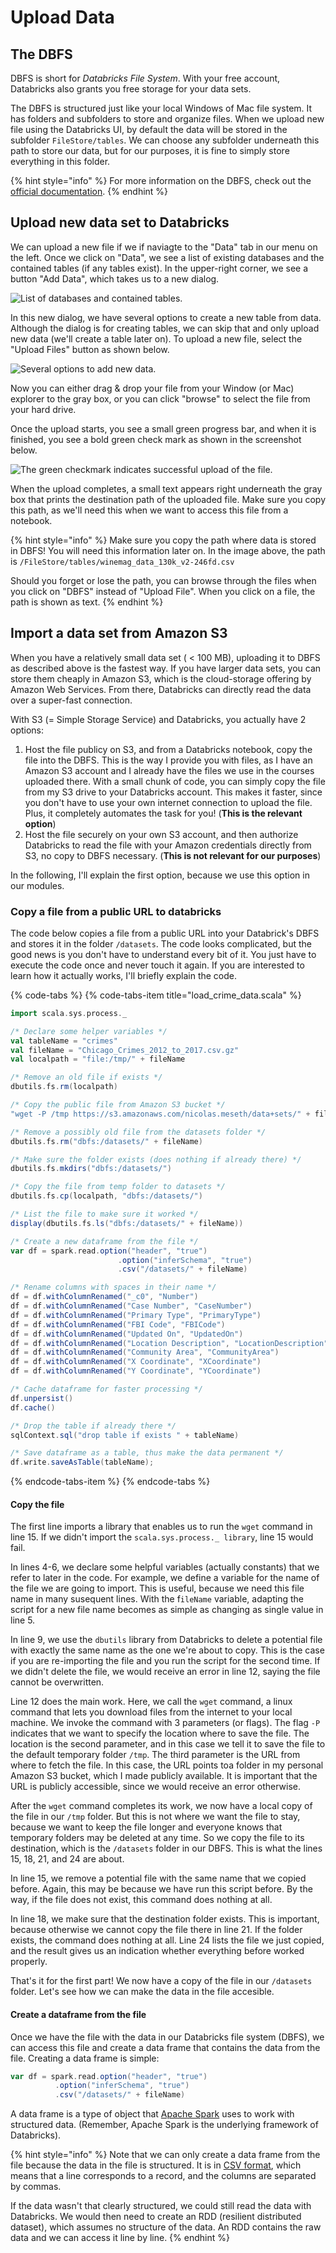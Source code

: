 # Upload Data

## The DBFS

DBFS is short for _Databricks File System_. With your free account, Databricks also grants you free storage for your data sets.

The DBFS is structured just like your local Windows of Mac file system. It has folders and subfolders to store and organize files. When we upload new file using the Databricks UI, by default the data will be stored in the subfolder `FileStore/tables`. We can choose any subfolder underneath this path to store our data, but for our purposes, it is fine to simply store everything in this folder.

{% hint style="info" %}
For more information on the DBFS, check out the [official documentation](https://docs.databricks.com/user-guide/dbfs-databricks-file-system.html#dbfs).
{% endhint %}

## Upload new data set to Databricks

We can upload a new file if we if naviagte to the "Data" tab in our menu on the left. Once we click on "Data", we see a list of existing databases and the contained tables \(if any tables exist\). In the upper-right corner, we see a button "Add Data", which takes us to a new dialog.

![List of databases and contained tables.](../../../.gitbook/assets/add_data.png)

In this new dialog, we have several options to create a new table from data. Although the dialog is for creating tables, we can skip that and only upload new data \(we'll create a table later on\). To upload a new file, select the "Upload Files" button as shown below.

![Several options to add new data.](../../../.gitbook/assets/create_new_table.png)

Now you can either drag & drop your file from your Window \(or Mac\) explorer to the gray box, or you can click "browse" to select the file from your hard drive.

Once the upload starts, you see a small green progress bar, and when it is finished, you see a bold green check mark as shown in the screenshot below.

![The green checkmark indicates successful upload of the file.](../../../.gitbook/assets/upload_data.png)

When the upload completes, a small text appears right underneath the gray box that prints the destination path of the uploaded file. Make sure you copy this path, as we'll need this when we want to access this file from a notebook.

{% hint style="info" %}
Make sure you copy the path where data is stored in DBFS! You will need this information later on. In the image above, the path is `/FileStore/tables/winemag_data_130k_v2-246fd.csv`

Should you forget or lose the path, you can browse through the files when you click on "DBFS" instead of "Upload File". When you click on a file, the path is shown as text.
{% endhint %}

## Import a data set from Amazon S3

When you have a relatively small data set \( &lt; 100 MB\), uploading it to DBFS as described above is the fastest way. If you have larger data sets, you can store them cheaply in Amazon S3, which is the cloud-storage offering by Amazon Web Services. From there, Databricks can directly read the data over a super-fast connection.

With S3 \(= Simple Storage Service\) and Databricks, you actually have 2 options:

1. Host the file publicy on S3, and from a Databricks notebook, copy the file into the DBFS. This is the way I provide you with files, as I have an Amazon S3 account and I already have the files we use in the courses uploaded there. With a small chunk of code, you can simply copy the file from my S3 drive to your Databricks account. This makes it faster, since you don't have to use your own internet connection to upload the file. Plus, it completely automates the task for you! \(**This is the relevant option**\)
2. Host the file securely on your own S3 account, and then authorize Databricks to read the file with your  Amazon credentials directly from S3, no copy to DBFS necessary. \(**This is not relevant for our purposes**\)

In the following, I'll explain the first option, because we use this option in our modules.

### Copy a file from a public URL to databricks

The code below copies a file from a public URL into your Databrick's DBFS and stores it in the folder `/datasets`. The code looks complicated, but the good news is you don't have to understand every bit of it. You just have to execute the code once and never touch it again. If you are interested to learn how it actually works, I'll briefly explain the code.

{% code-tabs %}
{% code-tabs-item title="load\_crime\_data.scala" %}
```scala
import scala.sys.process._

/* Declare some helper variables */
val tableName = "crimes"
val fileName = "Chicago_Crimes_2012_to_2017.csv.gz"
val localpath = "file:/tmp/" + fileName

/* Remove an old file if exists */
dbutils.fs.rm(localpath)

/* Copy the public file from Amazon S3 bucket */
"wget -P /tmp https://s3.amazonaws.com/nicolas.meseth/data+sets/" + fileName !!

/* Remove a possibly old file from the datasets folder */
dbutils.fs.rm("dbfs:/datasets/" + fileName)

/* Make sure the folder exists (does nothing if already there) */
dbutils.fs.mkdirs("dbfs:/datasets/")

/* Copy the file from temp folder to datasets */
dbutils.fs.cp(localpath, "dbfs:/datasets/")

/* List the file to make sure it worked */
display(dbutils.fs.ls("dbfs:/datasets/" + fileName))

/* Create a new dataframe from the file */
var df = spark.read.option("header", "true") 
                        .option("inferSchema", "true")
                        .csv("/datasets/" + fileName)

/* Rename columns with spaces in their name */
df = df.withColumnRenamed("_c0", "Number")
df = df.withColumnRenamed("Case Number", "CaseNumber")
df = df.withColumnRenamed("Primary Type", "PrimaryType")
df = df.withColumnRenamed("FBI Code", "FBICode")
df = df.withColumnRenamed("Updated On", "UpdatedOn")
df = df.withColumnRenamed("Location Description", "LocationDescription")
df = df.withColumnRenamed("Community Area", "CommunityArea")
df = df.withColumnRenamed("X Coordinate", "XCoordinate")
df = df.withColumnRenamed("Y Coordinate", "YCoordinate")

/* Cache dataframe for faster processing */
df.unpersist()
df.cache()

/* Drop the table if already there */
sqlContext.sql("drop table if exists " + tableName)

/* Save dataframe as a table, thus make the data permanent */
df.write.saveAsTable(tableName);
```
{% endcode-tabs-item %}
{% endcode-tabs %}

#### Copy the file

The first line imports a library that enables us to run the `wget` command in line 15. If we didn't import the `scala.sys.process._ library`, line 15 would fail.

In lines 4-6, we declare some helpful variables \(actually constants\) that we refer to later in the code. For example, we define a variable for the name of the file we are going to import. This is useful, because we need this file name in many susequent lines. With the f`ileName` variable, adapting the script for a new file name becomes as simple as changing as single value in line 5.

In line 9, we use the `dbutils` library from Databricks to delete a potential file with exactly the same name as the one we're about to copy. This is the case if you are re-importing the file and you run the script for the second time. If we didn't delete the file, we would receive an error in line 12, saying the file cannot be overwritten.

Line 12 does the main work. Here, we call the `wget` command, a linux command that lets you download files from the internet to your local machine. We invoke the command with 3 parameters \(or flags\). The flag `-P` indicates that we want to specify the location where to save the file. The location is the second parameter, and in this case we tell it to save the file to the default temporary folder `/tmp`. The third parameter is the URL from where to fetch the file. In this case, the URL points toa folder in my personal Amazon S3 bucket, which I made publicly available. It is important that the URL is publicly accessible, since we would receive an error otherwise.

After the `wget` command completes its work, we now have a local copy of the file in our `/tmp` folder. But this is not where we want the file to stay, because we want to keep the file longer and everyone knows that temporary folders may be deleted at any time. So we copy the file to its destination, which is the `/datasets` folder in our DBFS. This is what the lines 15, 18, 21, and 24 are about.

In line 15, we remove a potential file with the same name that we copied before. Again, this may be because we have run this script before. By the way, if the file does not exist, this command does nothing at all.

In line 18, we make sure that the destination folder exists. This is important, because otherwise we cannot copy the file there in line 21. If the folder exists, the command does nothing at all. Line 24 lists the file we just copied, and the result gives us an indication whether everything before worked properly.

That's it for the first part! We now have a copy of the file in our `/datasets` folder. Let's see how we can make the data in the file accesible.

#### Create a dataframe from the file

Once we have the file with the data in our Databricks file system \(DBFS\), we can access this file and create a data frame that contains the data from the file. Creating a data frame is simple:

```scala
var df = spark.read.option("header", "true") 
          .option("inferSchema", "true")
          .csv("/datasets/" + fileName)
```

A data frame is a type of object that [Apache Spark](https://winf-hsos.gitbook.io/module/~/drafts/-LJNRAhUNytf0xgugkpq/primary/information-management/challenge-1-explore-new-dataset/02-upload-data/overview#apache-spark) uses to work with structured data. \(Remember, Apache Spark is the underlying framework of Databricks\).

{% hint style="info" %}
Note that we can only create a data frame from the file because the data in the file is structured. It is in [CSV format](https://winf-hsos.gitbook.io/module/~/drafts/-LJNRAhUNytf0xgugkpq/primary/information-management/challenge-1-explore-new-dataset/01-data-sets#comma-separated-values-csv), which means that a line corresponds to a record, and the columns are separated by commas.

If the data wasn't that clearly structured, we could still read the data with Databricks. We would then need to create an RDD \(resilient distributed dataset\), which assumes no structure of the data. An RDD contains the raw data and we can access it line by line.
{% endhint %}

